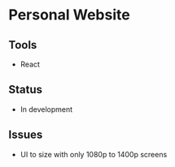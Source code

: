 # Personal Website
## Tools
- React

## Status
- In development

## Issues
- UI to size with only 1080p to 1400p screens
